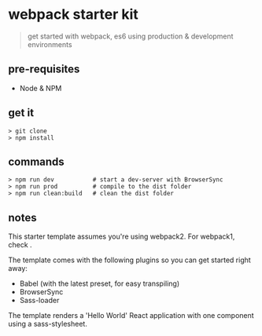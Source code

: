 # webpack starter kit
> get started with webpack, es6 using production & development environments

## pre-requisites
- Node & NPM

## get it
```
> git clone
> npm install
```

## commands
```
> npm run dev           # start a dev-server with BrowserSync
> npm run prod          # compile to the dist folder
> npm run clean:build   # clean the dist folder
```

## notes
This starter template assumes you're using webpack2.
For webpack1, check <url>.

The template comes with the following plugins so you can get started right away:

- Babel (with the latest preset, for easy transpiling)
- BrowserSync
- Sass-loader

The template renders a 'Hello World' React application with one component using a sass-stylesheet.